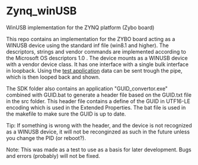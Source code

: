 # Zynq_winUSB
WinUSB implementation for the ZYNQ platform (Zybo board)


This repo contains an implementation for the ZYBO board acting as a WINUSB device using the standard inf file (win8.1 and higher). The descriptors, strings and vendor commands are implemented according to the Microsoft OS descriptors 1.0 . 
The device mounts as a WINUSB device with a vendor device class. It has one interface with a single bulk interface in loopback. Using the [test application](https://github.com/lapauwThomas/WINUSB_loopback) data can be sent trough the pipe, which is then looped back and shown.

The SDK folder also contains an application "GUID_convertor.exe" combined with GUID.bat to generate a header file based on the GUID.txt file in the src folder. This header file contains a define of the GUID in UTF16-LE encoding which is used in the Extended Properties. The bat file is used in the makefile to make sure the GUID is up to date.

Tip: If something is wrong with the header, and the device is not recognized as a WINUSB device, it will not be reconginzed as such in the future unless you change the PID (or reboot?).


Note: This was made as a test to use as a basis for later development. Bugs and errors (probably) will not be fixed.
